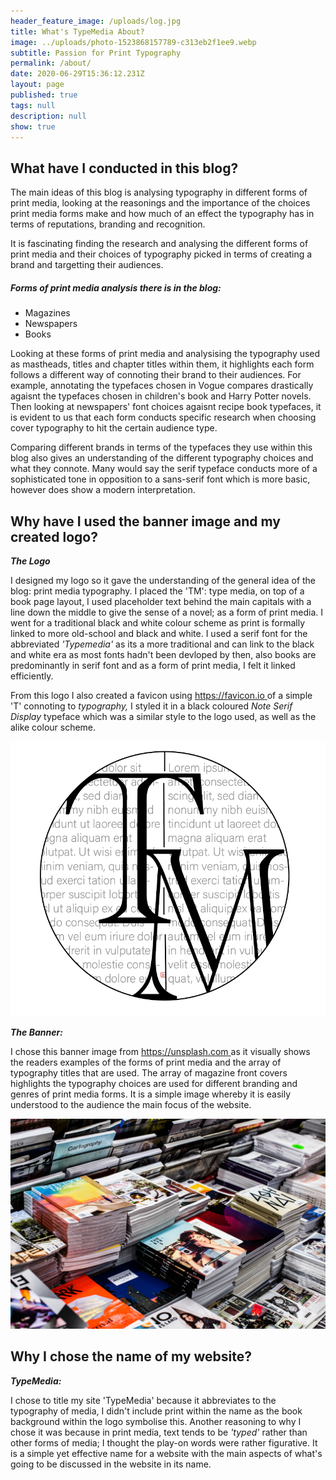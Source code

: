 ```yaml
---
header_feature_image: /uploads/log.jpg
title: What's TypeMedia About?
image: ../uploads/photo-1523868157789-c313eb2f1ee9.webp
subtitle: Passion for Print Typography
permalink: /about/
date: 2020-06-29T15:36:12.231Z
layout: page
published: true
tags: null
description: null
show: true
---
```

## What have I conducted in this blog?

The main ideas of this blog is analysing typography in different forms of print media, looking at the reasonings and the importance of the choices print media forms make and how much of an effect the typography has in terms of reputations, branding and recognition. 

It is fascinating finding the research and analysing the different forms of print media and their choices of typography picked in terms of creating a brand and targetting their audiences. 

##### *Forms of print media analysis there is in the blog:*

* Magazines
* Newspapers
* Books

Looking at these forms of print media and analysising the typography used as mastheads, titles and chapter titles within them, it highlights each form follows a different way of connoting their brand to their audiences. For example, annotating the typefaces chosen in Vogue compares drastically agaisnt the typefaces chosen in children's book and Harry Potter novels. Then looking at newspapers' font choices agaisnt recipe book typefaces, it is evident to us that each form conducts specific research when choosing cover typography to hit the certain audience type.

Comparing different brands in terms of the typefaces they use within this blog also gives an understanding of the different typography choices and what they connote. Many would say the serif typeface conducts more of a sophisticated tone in opposition to a sans-serif font which is more basic, however does show a modern interpretation.

## Why have I used the banner image and my created logo?

***The Logo***

I designed my logo so it gave the understanding of the general idea of the blog: print media typography. I placed the 'TM': type media, on top of a book page layout, I used placeholder text behind the main capitals with a line down the middle to give the sense of a novel; as a form of print media. I went for a traditional black and white colour scheme as print is formally linked to more old-school and black and white. I used a serif font for the abbreviated *'Typemedia'* as its a more traditional and can link to the black and white era as most fonts hadn't been devloped by then, also books are predominantly in serif font and as a form of print media, I felt it linked efficiently.

From this logo I also created a favicon using [](favicon.io)[https://favicon.io ](https://favicon.io)of a simple 'T' connoting to *typography,* I styled it in a black coloured *Note Serif Display* typeface which was a similar style to the logo used, as well as the alike colour scheme.

![My logo which I designed via inDesign.](../uploads/screenshot-2021-10-04-at-12.28.32.png)

***The Banner:***

I chose this banner image from [https://unsplash.com ](https://unsplash.com)[](unsplash.com)as it visually shows the readers examples of the forms of print media and the array of typography titles that are used. The array of magazine front covers highlights the typography choices are used for different branding and genres of print media forms. It is a simple image whereby it is easily understood to the audience the main focus of the website.

![The banner image I used to highlight different typography of print media forms.](../uploads/charisse-kenion-8zsmlyaaufg-unsplash.jpg)

## Why I chose the name of my website?

***TypeMedia:***

I chose to title my site 'TypeMedia' because it abbreviates to the typography of media, I didn't include print within the name as the book background within the logo symbolise this. Another reasoning to why I chose it was because in print media, text tends to be *'typed'* rather than other forms of media; I thought the play-on words were rather figurative. It is a simple yet effective name for a website with the main aspects of what's going to be discussed in the website in its name.